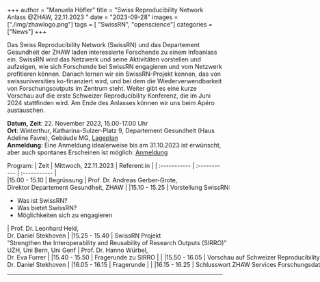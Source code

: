+++
author = "Manuela Höfler"
title = "Swiss Reproducibility Network Anlass @ZHAW, 22.11.2023  "
date = "2023-09-28"
images  = ["./img/zhawlogo.png"]
tags = [ "SwissRN", "openscience"]
categories = ["News"]
+++

Das Swiss Reproducibility Network (SwissRN) und das Departement Gesundheit der ZHAW laden interessierte Forschende zu einem Infoanlass ein. SwissRN wird das Netzwerk und seine Aktivitäten vorstellen und aufzeigen, wie sich Forschende bei SwissRN engagieren und vom Netzwerk profitieren können. Danach lernen wir ein SwissRN-Projekt kennen, das von swissuniversities ko-finanziert wird, und bei dem die Wiederverwendbarkeit von Forschungsoutputs im Zentrum steht. Weiter gibt es eine kurze Vorschau auf die erste Schweizer Reproducibility Konferenz, die im Juni 2024 stattfinden wird. Am Ende des Anlasses können wir uns beim Apéro austauschen. 

**Datum, Zeit**: 22. November 2023, 15.00-17.00 Uhr <br>
**Ort**: Winterthur, Katharina-Sulzer-Platz 9, Departement Gesundheit (Haus Adeline Favre), Gebäude MG, [Lageplan](https://www.zhaw.ch/storage/shared/hochschule/lageplaene/lageplaene-winterthur/lageplan-winterthur-stadt-mitte.pdf) <br>
**Anmeldung**: Eine Anmeldung idealerweise bis am 31.10.2023 ist erwünscht, aber auch spontanes Erscheinen ist möglich: [Anmeldung](https://docs.google.com/forms/d/e/1FAIpQLSfcrXGofq42cIgoOS8-2dq0uxIlPRqwAMuYAUOcNs7Ja0qbjQ/viewform) <br>


Program:
| Zeit | Mittwoch, 22.11.2023 | Referent:in |
| :----------- | :----------- | :----------- |
|<nobr>15.00 - 15.10   |   Begrüssung | Prof. Dr. Andreas Gerber-Grote, <br><nobr>Direktor Departement Gesundheit, ZHAW | 
|15.10 - 15.25   |   Vorstellung SwissRN: <ul><li>Was ist SwissRN? </li><li>Was bietet SwissRN?</li><li>Möglichkeiten sich zu engagieren</li></ul> | Prof. Dr. Leonhard Held,<br> Dr. Daniel Stekhoven |
|15.25 - 15.40   |   SwissRN Projekt <br>“Strengthen the Interoperability and Reusability of Research Outputs (SIRRO)”<br>UZH, Uni Bern, Uni Genf | Prof. Dr. Hanno Würbel,<br> Dr. Eva Furrer |
|15.40 - 15.50   |   Fragerunde zu SIRRO |  |
|15.50 - 16.05   |   Vorschau auf Schweizer Reproducibility Konferenz 2024 | Dr. Eva Furrer,<br> Dr. Daniel Stekhoven |
|16.05 - 16.15   |   Fragerunde |  |
|16.15 - 16.25   |   Schlusswort ZHAW Services Forschungsdaten | Andreas Fürholz |
|16.25 - 17.00   |   Apéro |  |


---
